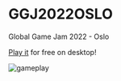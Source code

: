 # GGJ2022OSLO
Global Game Jam 2022 - Oslo

[Play it](https://github.com/Slideshow776/GGJ2022OSLO/tree/master/release) for free on desktop!

![gameplay](https://user-images.githubusercontent.com/4059636/151694093-e5b9adce-20ef-4661-b344-227d414fe5b3.gif)
